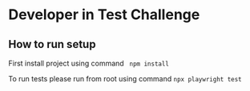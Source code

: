 # Developer in Test Challenge

## How to run setup
First install project using command ``` npm install```

To run tests please run from root using command ```npx playwright test``` 
